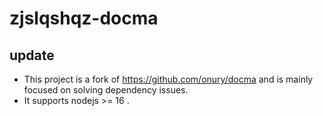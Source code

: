# zjslqshqz-docma

## update
- This project is a fork of https://github.com/onury/docma and is mainly focused on solving dependency issues.
- It supports nodejs >= 16 .
